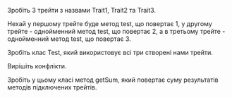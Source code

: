 Зробіть 3 трейти з назвами Trait1, Trait2 та Trait3.

Нехай у першому трейте буде метод test, що повертає 1, у другому трейте - однойменний метод test, що повертає 2, а в третьому трейте - однойменний метод test, що повертає 3.

Зробіть клас Test, який використовує всі три створені нами трейти.

Вирішіть конфлікти.

Зробіть у цьому класі метод getSum, який повертає суму результатів методів підключених трейтів.